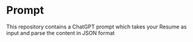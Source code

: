 # Prompt
This repository contains a ChatGPT prompt which takes your Resume as input and parse the content in JSON format
